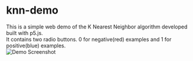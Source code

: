 # knn-demo
This is a simple web demo of the K Nearest Neighbor algorithm developed built with p5.js.<br/>
It contains two radio buttons. 0 for negative(red) examples and 1 for positive(blue) examples. <br/>
![Demo Screenshot]("knn-screenshot.png")


